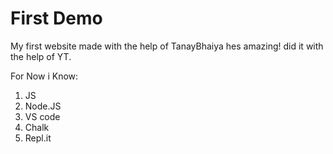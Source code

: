 # First Demo

My first website made with the help of TanayBhaiya hes amazing! 
did it with the help of YT.

For Now i Know:
1. JS
2. Node.JS
3. VS code
1. Chalk
1. Repl.it
